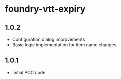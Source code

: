 # foundry-vtt-expiry

## 1.0.2
- Configuration dialog improvements
- Basic logic implementation for item name changes

## 1.0.1
- Initial POC code